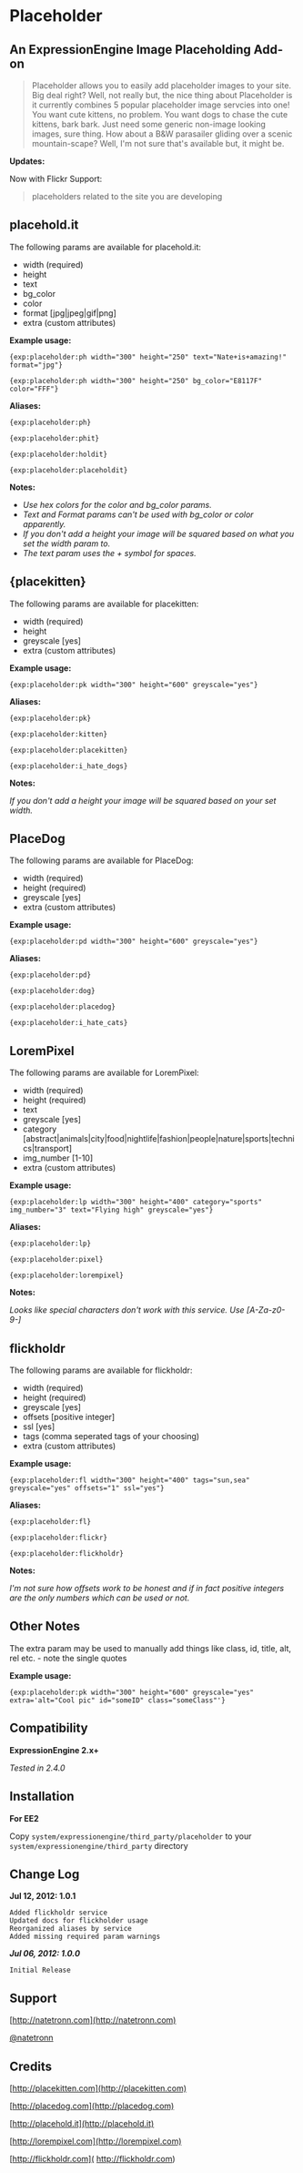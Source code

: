 # Placeholder #
## An ExpressionEngine Image Placeholding Add-on ##

> Placeholder allows you to easily add placeholder images to your site. Big deal right? Well, not really but, the nice thing about Placeholder is it currently combines 5 popular placeholder image servcies into one! You want cute kittens, no problem. You want dogs to chase the cute kittens, bark bark. Just need some generic non-image looking images, sure thing. How about a B&W parasailer gliding over a scenic mountain-scape? Well, I'm not sure that's available but, it might be.

**Updates:**

Now with Flickr Support:

> placeholders related to the site you are developing



## placehold.it ##
The following params are available for placehold.it:

- width (required)
- height
- text
- bg_color
- color
- format [jpg|jpeg|gif|png]
- extra (custom attributes)

**Example usage:**

`{exp:placeholder:ph width="300" height="250" text="Nate+is+amazing!" format="jpg"}`

`{exp:placeholder:ph width="300" height="250" bg_color="E8117F" color="FFF"}`

**Aliases:**

`{exp:placeholder:ph}`

`{exp:placeholder:phit}`

`{exp:placeholder:holdit}`

`{exp:placeholder:placeholdit}`

**Notes:**


- *Use hex colors for the color and bg_color params.*
- *Text and Format params can't be used with bg_color or color apparently.*
- *If you don't add a height your image will be squared based on what you set the width param to.*
- *The text param uses the + symbol for spaces.*


## {placekitten} ##
The following params are available for placekitten:

- width (required)
- height
- greyscale [yes]
- extra (custom attributes)

**Example usage:**

`{exp:placeholder:pk width="300" height="600" greyscale="yes"}`

**Aliases:**

`{exp:placeholder:pk}`

`{exp:placeholder:kitten}`

`{exp:placeholder:placekitten}`

`{exp:placeholder:i_hate_dogs}`

**Notes:**

*If you don't add a height your image will be squared based on your set width.*


## PlaceDog ##
The following params are available for PlaceDog:

- width (required)
- height (required)
- greyscale [yes]
- extra (custom attributes)

**Example usage:**

`{exp:placeholder:pd width="300" height="600" greyscale="yes"}`

**Aliases:**

`{exp:placeholder:pd}`

`{exp:placeholder:dog}`

`{exp:placeholder:placedog}`

`{exp:placeholder:i_hate_cats}`

## LoremPixel ##
The following params are available for LoremPixel:

- width (required)
- height (required)
- text
- greyscale [yes]
- category [abstract|animals|city|food|nightlife|fashion|people|nature|sports|technics|transport]
- img_number [1-10]
- extra (custom attributes)

**Example usage:**

`{exp:placeholder:lp width="300" height="400" category="sports" img_number="3" text="Flying high" greyscale="yes"}`

**Aliases:**

`{exp:placeholder:lp}`

`{exp:placeholder:pixel}`

`{exp:placeholder:lorempixel}`

**Notes:**

*Looks like special characters don't work with this service. Use [A-Z­a-z­0-9­-]*


## flickholdr ##
The following params are available for flickholdr:

- width (required)
- height (required)
- greyscale [yes]
- offsets [positive integer]
- ssl [yes]
- tags (comma seperated tags of your choosing)
- extra (custom attributes)

**Example usage:**

`{exp:placeholder:fl width="300" height="400" tags="sun,sea" greyscale="yes" offsets="1" ssl="yes"}`

**Aliases:**

`{exp:placeholder:fl}`

`{exp:placeholder:flickr}`

`{exp:placeholder:flickholdr}`

**Notes:**

*I'm not sure how offsets work to be honest and if in fact positive integers are the only numbers which can be used or not.*


## Other Notes ##
The extra param may be used to manually add things like class, id, title, alt, rel etc. - note the single quotes

**Example usage:**

`{exp:placeholder:pk width="300" height="600" greyscale="yes" extra='alt="Cool pic" id="someID" class="someClass"'}	`

## Compatibility ##

**ExpressionEngine 2.x+**

*Tested in 2.4.0*

## Installation ##

**For EE2**

Copy `system/expressionengine/third_party/placeholder` to your `system/expressionengine/third_party` directory

## Change Log ##

**Jul 12, 2012: 1.0.1**

	Added flickholdr service
	Updated docs for flickholder usage
	Reorganized aliases by service
	Added missing required param warnings

***Jul 06, 2012: 1.0.0***

	Initial Release

## Support ##


[http://natetronn.com](http://natetronn.com)

[@natetronn](http://twitter.com/natetronn)

## Credits ##

[http://placekitten.com](http://placekitten.com)

[http://placedog.com](http://placedog.com)

[http://placehold.it](http://placehold.it)

[http://lorempixel.com](http://lorempixel.com)

[http://flickholdr.com]( http://flickholdr.com)